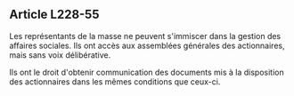 Article L228-55
----
Les représentants de la masse ne peuvent s'immiscer dans la gestion des affaires
sociales. Ils ont accès aux assemblées générales des actionnaires, mais sans
voix délibérative.

Ils ont le droit d'obtenir communication des documents mis à la disposition des
actionnaires dans les mêmes conditions que ceux-ci.
